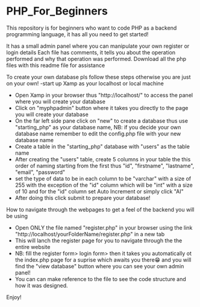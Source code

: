# PHP_For_Beginners
This repository is for beginners who want to code PHP as a backend programming language, it has all you need to get started!

It has a small admin panel where you can manipulate your own register or login details
Each file has comments, it  tells you about the operation performed and why that operation was performed. Download all the php files with this readme file for assistance 

To create your own database pls follow these steps otherwise you are just on your own!
-start up Xamp as your localhost or local machine
- Open Xamp in your browser thus "http://localhost/" to access the panel where you will create your database
- Click on "myphpadmin" button where it takes you directly to the page you will create your database
- On the far left side pane click on "new" to create a database thus use "starting_php" as your database name, NB: if you decide your own database name remember to edit the config.php file with your new database name
- Create a table in the "starting_php" database with "users" as the table name
- After creating the "users" table, create 5 columns in your table the this order of naming starting from the first thus "id", "firstname", "lastname", "email", "password"
- set the type of data to be in each column to be "varchar" with a size of 255 with the exception of the "id" column which will be "int" with a size of 10 and for the "id" column set Auto Increment or simply click "AI"
- After doing this click submit to prepare your database!


How to navigate through the webpages to get a feel of the backend you will be using
- Open ONLY the file named "register.php" in your browser using the link "http://localhost/yourFolderName/register.php" in a new tab 
- This will lanch the register page for you to navigate through the the entire website
- NB: fill the register form> login form> then it takes you automatically ot the index.php page for a suprise which awaits you there😁 and you will find the "view database" button where you can see your own admin panel!
- You can can make reference to the file to see the code structure and how it was designed.




Enjoy!
